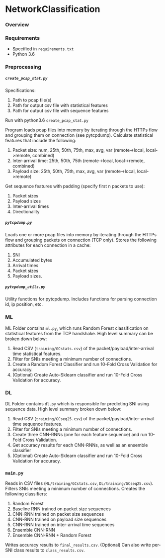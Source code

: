 # NetworkClassification
### Overview

### Requirements
- Specified in `requirements.txt`
- Python 3.6

### Preprocessing

##### `create_pcap_stat.py`

Specifications:

1. Path to pcap file(s)
2. Path for output csv file with statistical features 
3. Path for output csv file with sequence features 

Run with python3.6 `create_pcap_stat.py`

Program loads pcap files into memory by iterating through the HTTPs flow and grouping them on connection (see pytcpdump).
Calculate statistical features that include the following:

1. Packet size: num, 25th, 50th, 75th, max, avg, var (remote->local, local->remote, combined)
2. Inter-arrival time: 25th, 50th, 75th (remote->local, local->remote, combined)
3. Payload size: 25th, 50th, 75th, max, avg, var (remote->local, local->remote)

Get sequence features with padding (specify first n packets to use):

1. Packet sizes
2. Payload sizes
3. Inter-arrival times
4. Directionality

##### `pytcpdump.py`

Loads one or more pcap files into memory by iterating through the HTTPs flow and grouping packets on connection (TCP only). 
Stores the following attributes for each connection in a cache: 

1. SNI
2. Accumulated bytes
3. Arrival times
4. Packet sizes
5. Payload sizes. 

##### `pytcpdump_utils.py`
Utility functions for pytcpdump. Includes functions for parsing connection id, ip position, etc.

### ML
ML Folder contains `ml.py`, which runs Random Forest classification on statistical features from
the TCP handshake. High level summary can be broken down below:

1. Read CSV (`training/GCstats.csv`) of the packet/payload/inter-arrival time statistical features.
2. Filter for SNIs meeting a minimum number of connections.
3. Create a Random Forest Classifier and run 10-Fold Cross Validation for accuracy.
4. (Optional) Create Auto-Sklearn classifier and run 10-Fold Cross Validation for accuracy.

### DL
DL Folder contains `dl.py` which is responsible for predicting SNI using sequence data. High level 
summary broken down below:

1. Read CSV (`training/GCseq25.csv`) of the packet/payload/inter-arrival time sequence features.
2. Filter for SNIs meeting a minimum number of connections.
3. Create three CNN-RNNs (one for each feature sequence) and run 10-Fold Cross Validation.
4. Get accuracy results for each CNN-RNNs, as well as an ensemble classifier
5. (Optional) Create Auto-Sklearn classifier and run 10-Fold Cross Validation for accuracy.

### `main.py`
Reads in CSV files (`ML/training/GCstats.csv`, `DL/training/GCseq25.csv`). Filters SNIs meeting a minimum
number of connections. Creates the following classifiers: 

1. Random Forest
2. Baseline RNN trained on packet size sequences
3. CNN-RNN trained on packet size sequences
4. CNN-RNN trained on payload size sequences
5. CNN-RNN trained on inter-arrival time sequences
6. Ensemble CNN-RNN
7. Ensemble CNN-RNN + Random Forest

Writes accuracy results to `final_results.csv`. (Optional) Can also write per-SNI class results to `class_results.csv`.

